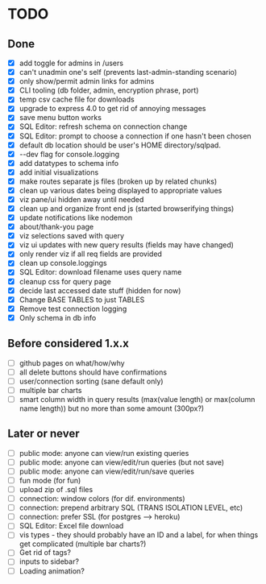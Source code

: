# TODO

## Done
- [x] add toggle for admins in /users  
- [x] can't unadmin one's self (prevents last-admin-standing scenario)  
- [x] only show/permit admin links for admins  
- [x] CLI tooling (db folder, admin, encryption phrase, port)  
- [x] temp csv cache file for downloads  
- [x] upgrade to express 4.0 to get rid of annoying messages  
- [x] save menu button works  
- [x] SQL Editor: refresh schema on connection change  
- [x] SQL Editor: prompt to choose a connection if one hasn't been chosen  
- [x] default db location should be user's HOME directory/sqlpad.  
- [x] --dev flag for console.logging  
- [x] add datatypes to schema info  
- [x] add initial visualizations  
- [x] make routes separate js files (broken up by related chunks)  
- [x] clean up various dates being displayed to appropriate values  
- [x] viz pane/ui hidden away until needed  
- [x] clean up and organize front end js (started browserifying things)  
- [x] update notifications like nodemon  
- [x] about/thank-you page  
- [x] viz selections saved with query
- [x] viz ui updates with new query results (fields may have changed)  
- [x] only render viz if all req fields are provided
- [x] clean up console.loggings
- [x] SQL Editor: download filename uses query name  
- [x] cleanup css for query page
- [x] decide last accessed date stuff (hidden for now)
- [x] Change BASE TABLES to just TABLES
- [x] Remove test connection logging
- [x] Only schema in db info

## Before considered 1.x.x  
- [ ] github pages on what/how/why  
- [ ] all delete buttons should have confirmations
- [ ] user/connection sorting (sane default only)
- [ ] multiple bar charts
- [ ] smart column width in query results (max(value length) or max(column name length)) but no more than some amount (300px?)

## Later or never
- [ ] public mode: anyone can view/run existing queries
- [ ] public mode: anyone can view/edit/run queries (but not save)
- [ ] public mode: anyone can view/edit/run/save queries
- [ ] fun mode (for fun)
- [ ] upload zip of .sql files
- [ ] connection: window colors (for dif. environments)  
- [ ] connection: prepend arbitrary SQL (TRANS ISOLATION LEVEL, etc)  
- [ ] connection: prefer SSL (for postgres --> heroku)  
- [ ] SQL Editor: Excel file download  
- [ ] vis types - they should probably have an ID and a label, for when things get complicated (multiple bar charts?)
- [ ] Get rid of tags?
- [ ] inputs to sidebar?
- [ ] Loading animation?
